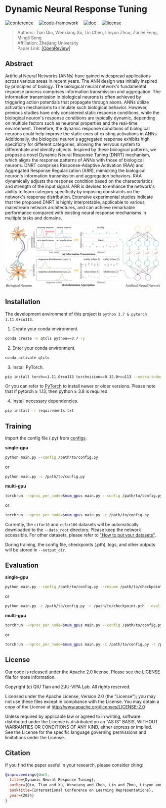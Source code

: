 Dynamic Neural Response Tuning
========
[![conference](https://img.shields.io/badge/Conference-ICLR_2024-ff69b4)](https://iclr.cc/Conferences/2024)
&emsp;[![code-framework](https://img.shields.io/badge/Code_Framework-QTClassification--v0.4.0+-brightgreen)](https://github.com/horrible-dong/QTClassification)
&emsp;[![doc](https://img.shields.io/badge/Docs-Latest-orange)](README.md)
&emsp;[![license](https://img.shields.io/badge/License-Apache--2.0-blue)](LICENSE)

> Authors: Tian Qiu, Wenxiang Xu, Lin Chen, Linyun Zhou, Zunlei Feng, Mingli Song  
> Affiliation: Zhejiang University  
> Paper Link: [[OpenReview]](https://openreview.net/pdf?id=HiTg16qhxp)

## Abstract

Artificial Neural Networks (ANNs) have gained widespread applications across various areas in recent years. The ANN
design was initially inspired by principles of biology. The biological neural network's fundamental response process
comprises information transmission and aggregation. The information transmission in biological neurons is often achieved
by triggering action potentials that propagate through axons. ANNs utilize activation mechanisms to simulate such
biological behavior. However, previous studies have only considered static response conditions, while the biological
neuron's response conditions are typically dynamic, depending on multiple factors such as neuronal properties and the
real-time environment. Therefore, the dynamic response conditions of biological neurons could help improve the static
ones of existing activations in ANNs. Additionally, the biological neuron's aggregated response exhibits high
specificity for different categories, allowing the nervous system to differentiate and identify objects. Inspired by
these biological patterns, we propose a novel Dynamic Neural Response Tuning (DNRT) mechanism, which aligns the response
patterns of ANNs with those of biological neurons. DNRT comprises Response-Adaptive Activation (RAA) and Aggregated
Response Regularization (ARR), mimicking the biological neuron's information transmission and aggregation behaviors. RAA
dynamically adjusts the response condition based on the characteristics and strength of the input signal. ARR is devised
to enhance the network's ability to learn category specificity by imposing constraints on the network's response
distribution. Extensive experimental studies indicate that the proposed DNRT is highly interpretable, applicable to
various mainstream network architectures, and can achieve remarkable performance compared with existing neural response
mechanisms in multiple tasks and domains.

![teaser](figures/teaser.png)

## Installation

The development environment of this project is `python 3.7 & pytorch 1.11.0+cu113`.

1. Create your conda environment.

```bash
conda create -n qtcls python==3.7 -y
```

2. Enter your conda environment.

```bash
conda activate qtcls
```

3. Install PyTorch.

```bash
pip install torch==1.11.0+cu113 torchvision==0.12.0+cu113 --extra-index-url https://download.pytorch.org/whl/cu113
```

Or you can refer to [PyTorch](https://pytorch.org/get-started/previous-versions/) to install newer or older versions.
Please note that if pytorch ≥ 1.13, then python ≥ 3.8 is required.

4. Install necessary dependencies.

```bash
pip install -r requirements.txt
```

## Training

Import the config file (.py) from [configs](configs).

**single-gpu**

```bash
python main.py --config /path/to/config.py
```

or

```bash
python main.py -c /path/to/config.py
```

**multi-gpu**

```bash
torchrun --nproc_per_node=$num_gpus main.py --config /path/to/config.py
```

or

```bash
torchrun --nproc_per_node=$num_gpus main.py -c /path/to/config.py
```

Currently, the `cifar10` and `cifar100` datasets will be automatically downloaded to the `--data_root` directory. Please
keep the network accessible. For other datasets, please refer to ["How to put your datasets"](data/README.md).

During training, the config file, checkpoints (.pth), logs, and other outputs will be stored in `--output_dir`.

## Evaluation

**single-gpu**

```bash
python main.py --config /path/to/config.py --resume /path/to/checkpoint.pth --eval
```

or

```bash
python main.py -c /path/to/config.py -r /path/to/checkpoint.pth --eval
```

**multi-gpu**

```bash
torchrun --nproc_per_node=$num_gpus main.py --config /path/to/config.py --resume /path/to/checkpoint.pth --eval
```

or

```bash
torchrun --nproc_per_node=$num_gpus main.py -c /path/to/config.py -r /path/to/checkpoint.pth --eval
```

## License

Our code is released under the Apache 2.0 license. Please see the [LICENSE](LICENSE) file for more information.

Copyright (c) QIU Tian and ZJU-VIPA Lab. All rights reserved.

Licensed under the Apache License, Version 2.0 (the "License"); you may not use these files except in compliance with
the License. You may obtain a copy of the License at http://www.apache.org/licenses/LICENSE-2.0

Unless required by applicable law or agreed to in writing, software distributed under the License is distributed on an
"AS IS" BASIS, WITHOUT WARRANTIES OR CONDITIONS OF ANY KIND, either express or implied. See the License for the specific
language governing permissions and limitations under the License.

## Citation

If you find the paper useful in your research, please consider citing:

```bibtex
@inproceedings{dnrt,
  title={Dynamic Neural Response Tuning},
  author={Qiu, Tian and Xu, Wenxiang and Chen, Lin and Zhou, Linyun and Feng, Zunlei and Song, Mingli},
  booktitle={International Conference on Learning Representations},
  year={2024}
}
```

